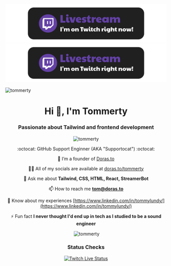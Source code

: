 [![Twitch Live Banner](/assets/livebanner.png)](https://www.twitch.tv/tommerty)
[![Twitch Live Banner](/assets/livebanner.png)](https://www.twitch.tv/tommerty)
<p align="left"> <img src="https://komarev.com/ghpvc/?username=tommerty&label=Profile%20views&color=0e75b6&style=flat" alt="tommerty" /> </p>
<h1 align="center">Hi 👋, I'm Tommerty</h1>
<h3 align="center">Passionate about Tailwind and frontend development</h3>

<p align="center"><img align="center" src="https://github-readme-streak-stats.herokuapp.com/?user=tommerty&" alt="tommerty" /></p>
<div align="center">
:octocat: GitHub Support Enginner (AKA "Supportocat") :octocat:

👯 I’m a founder of [Doras.to](https://doras.to)

👨‍💻 All of my socials are available at [doras.to/tommerty](https://doras.to/tommerty)

💬 Ask me about **Tailwind, CSS, HTML, React, StreamerBot**

📫 How to reach me **tom@doras.to**

📄 Know about my experiences [https://www.linkedin.com/in/tommylundy/](https://www.linkedin.com/in/tommylundy/)

⚡ Fun fact **I never thought I'd end up in tech as I studied to be a sound engineer**

<p>&nbsp;<img align="center" src="https://github-readme-stats.vercel.app/api?username=tommerty&show_icons=true&locale=en" alt="tommerty" /></p>

### Status Checks
[![Twitch Live Status](https://github.com/tommerty/tommerty/actions/workflows/livestream.yml/badge.svg)](https://github.com/tommerty/tommerty/actions/workflows/livestream.yml)
